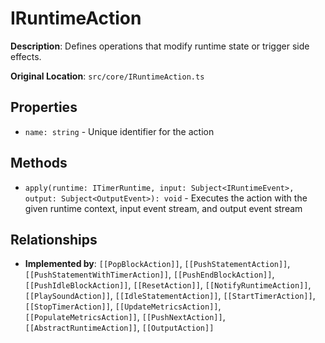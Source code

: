 # IRuntimeAction

**Description**: Defines operations that modify runtime state or trigger side effects.

**Original Location**: `src/core/IRuntimeAction.ts`

## Properties

*   `name: string` - Unique identifier for the action

## Methods

*   `apply(runtime: ITimerRuntime, input: Subject<IRuntimeEvent>, output: Subject<OutputEvent>): void` - Executes the action with the given runtime context, input event stream, and output event stream

## Relationships
*   **Implemented by**: `[[PopBlockAction]]`, `[[PushStatementAction]]`, `[[PushStatementWithTimerAction]]`, `[[PushEndBlockAction]]`, `[[PushIdleBlockAction]]`, `[[ResetAction]]`, `[[NotifyRuntimeAction]]`, `[[PlaySoundAction]]`, `[[IdleStatementAction]]`, `[[StartTimerAction]]`, `[[StopTimerAction]]`, `[[UpdateMetricsAction]]`, `[[PopulateMetricsAction]]`, `[[PushNextAction]]`, `[[AbstractRuntimeAction]]`, `[[OutputAction]]`